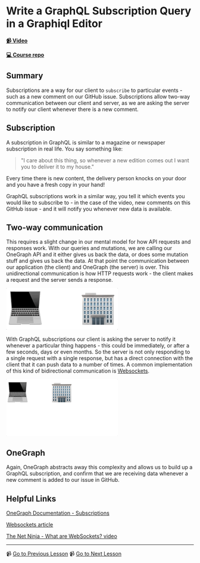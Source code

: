 # Write a GraphQL Subscription Query in a Graphiql Editor

**[📹 Video](https://egghead.io/lessons/egghead-write-a-graphql-subscription-query-in-a-graphiql-editor)**

**[💻 Course repo](https://github.com/theianjones/egghead-graphql-subscriptions)**

## Summary

Subscriptions are a way for our client to `subscribe` to particular events - such as a new comment on our GitHub issue. Subscriptions allow two-way communication between our client and server, as we are asking the server to notify our client whenever there is a new comment.

## Subscription

A subscription in GraphQL is similar to a magazine or newspaper subscription in real life. You say something like:

> "I care about this thing, so whenever a new edition comes out I want you to deliver it to my house."

Every time there is new content, the delivery person knocks on your door and you have a fresh copy in your hand!

GraphQL subscriptions work in a similar way, you tell it which events you would like to subscribe to - in the case of the video, new comments on this GitHub issue - and it will notify you whenever new data is available.

## Two-way communication

This requires a slight change in our mental model for how API requests and responses work. With our queries and mutations, we are calling our OneGraph API and it either gives us back the data, or does some mutation stuff and gives us back the data. At that point the communication between our application (the client) and OneGraph (the server) is over. This unidirectional communication is how HTTP requests work - the client makes a request and the server sends a response.

![Request and response model](../assets/request-response.gif)

With GraphQL subscriptions our client is asking the server to notify it whenever a particular thing happens - this could be immediately, or after a few seconds, days or even months. So the server is not only responding to a single request with a single response, but has a direct connection with the client that it can push data to a number of times. A common implementation of this kind of bidirectional communication is [Websockets](https://medium.com/@tfarguts/websockets-for-beginners-part-1-10796106e207).

![Websockets model](../assets/websockets.gif)

## OneGraph

Again, OneGraph abstracts away this complexity and allows us to build up a GraphQL subscription, and confirm that we are receiving data whenever a new comment is added to our issue in GitHub.

## Helpful Links

[OneGraph Documentation - Subscriptions](https://www.onegraph.com/docs/subscriptions.html)

[Websockets article](https://medium.com/@tfarguts/websockets-for-beginners-part-1-10796106e207)

[The Net Ninja - What are WebSockets? video](https://www.youtube.com/watch?v=vQjiN8Qgs3c)

---

📹 [Go to Previous Lesson](https://egghead.io/lessons/egghead-extract-a-view-component-from-our-commentquery-component)
📹 [Go to Next Lesson](https://egghead.io/lessons/react-write-a-subscription-graphql-query-with-urql)
